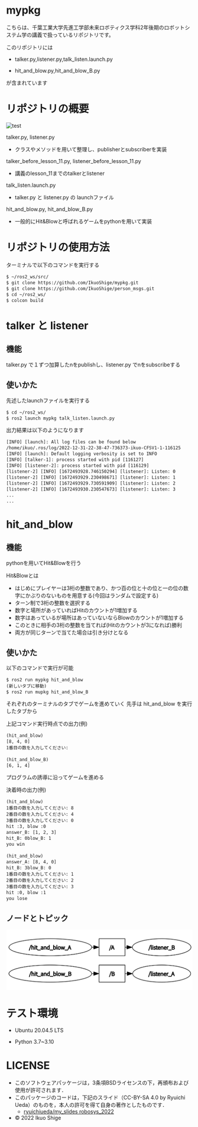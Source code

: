 # mypkg
こちらは、千葉工業大学先進工学部未来ロボティクス学科2年後期のロボットシステム学の講義で扱っているリポジトリです。

このリポジトリには

* talker.py,listener.py,talk_listen.launch.py

* hit_and_blow.py,hit_and_blow_B.py 

が含まれています

# リポジトリの概要
![test](https://github.com/IkuoShige/mypkg/actions/workflows/test.yml/badge.svg)

talker.py, listener.py

* クラスやメソッドを用いて整理し、publisherとsubscriberを実装

talker_before_lesson_11.py, listener_before_lesson_11.py

* 講義のlesson_11までのtalkerとlistener

talk_listen.launch.py

* talker.py と listener.py の launchファイル

hit_and_blow.py, hit_and_blow_B.py

* 一般的にHit&Blowと呼ばれるゲームをpythonを用いて実装

# リポジトリの使用方法

ターミナルで以下のコマンドを実行する
```
$ ~/ros2_ws/src/
$ git clone https://github.com/IkuoShige/mypkg.git
$ git clone https://github.com/IkuoShige/person_msgs.git
$ cd ~/ros2_ws/
$ colcon build
```

# talker と listener

## 機能

talker.py で１ずつ加算したnをpublishし、listener.py でnをsubscribeする

## 使いかた

先述したlaunchファイルを実行する

```
$ cd ~/ros2_ws/
$ ros2 launch mypkg talk_listen.launch.py
```

出力結果は以下のようになります
```
[INFO] [launch]: All log files can be found below /home/ikuo/.ros/log/2022-12-31-22-38-47-736373-ikuo-CFSV1-1-116125
[INFO] [launch]: Default logging verbosity is set to INFO
[INFO] [talker-1]: process started with pid [116127]
[INFO] [listener-2]: process started with pid [116129]
[listener-2] [INFO] [1672493928.746150294] [listener]: Listen: 0
[listener-2] [INFO] [1672493929.230498671] [listener]: Listen: 1
[listener-2] [INFO] [1672493929.730591909] [listener]: Listen: 2
[listener-2] [INFO] [1672493930.230547673] [listener]: Listen: 3
...
...
```

# hit_and_blow

## 機能

pythonを用いてHit&Blowを行う

Hit&Blowとは
* はじめにプレイヤーは3桁の整数であり、かつ百の位と十の位と一の位の数字にかぶりのないものを用意する(今回はランダムで設定する)
* ターン制で3桁の整数を選択する
* 数字と場所があっていればHitのカウントが1増加する
* 数字はあっているが場所はあっていないならBlowのカウントが1増加する
* このときに相手の3桁の整数を当てれば(Hitのカウントが3になれば)勝利
* 両方が同じターンで当てた場合は引き分けとなる

## 使いかた

以下のコマンドで実行が可能

```
$ ros2 run mypkg hit_and_blow
(新しいタブに移動)
$ ros2 run mupkg hit_and_blow_B
```

それぞれのターミナルのタブでゲームを進めていく
先手は hit_and_blow を実行したタブから

上記コマンド実行時点での出力(例)
```
(hit_and_blow)
[8, 4, 0]
1番目の数を入力してください:

(hit_and_blow_B)
[6, 1, 4]
```

プログラムの誘導に沿ってゲームを進める

決着時の出力(例)
```
(hit_and_blow)
1番目の数を入力してください: 8
2番目の数を入力してください: 4
3番目の数を入力してください: 0
hit :3, blow :0
answer_B: [1, 2, 3]
hit_B: 0blow_B: 1
you win

(hit_and_blow)
answer_A: [8, 4, 0]
hit_B: 3blow_B: 0
1番目の数を入力してください: 1
2番目の数を入力してください: 2
3番目の数を入力してください: 3
hit :0, blow :1
you lose
```

## ノードとトピック
![Test Image 6](https://github.com/IkuoShige/mypkg/blob/main/image/rqt_graph_mypkg.png)

# テスト環境
* Ubuntu 20.04.5 LTS

* Python
    3.7~3.10

# LICENSE

* このソフトウェアパッケージは，3条項BSDライセンスの下，再頒布および使用が許可されます．
* このパッケージのコードは，下記のスライド（CC-BY-SA 4.0 by Ryuichi Ueda）のものを，本人の許可を得て自身の著作としたものです．
    * [ryuichiueda/my_slides robosys_2022](https://github.com/ryuichiueda/my_slides/tree/master/robosys_2022)
* © 2022 Ikuo Shige